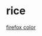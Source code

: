 # rice

[firefox color](https://color.firefox.com/?theme=XQAAAAKCBAAAAAAAAABBqYhm849SCicxcUhA3DJozHnOMuotJJHsei94VjnaKzYAmRnTKRdrN8Xt1Z94zxuyBJi2-pXmGsL3Puqw7t2TbhVJGEHomTgwfjkihoH6ur7c3GSIpxBl47_UbiH27J0Sl5EbbIPOLxqhsldz6VMRkLzFAQFM97o4HX0s2_wkpq2D3HMVagsiT8dFS6cltWk89iITePANf60AJUAdfGT-e4ACbXR4_RXRszwcmoHtf43Jk_9Saigkin3wdlMoabUu1E2bIwI2ggrtfgmxiiRJ_qz8iRZWFWD55unRYZGK-JzMMnWrNIPdc71AYqdWajaWlri7aLq1GntlGv1mLzd7ukaBvBDFi2BbEJmReXoKx80jGkBIsNvK272twJeVzbH0G3Jv_Q1nGxsdV469ZF-HgH47qqwJXS5fN5NXO9r2BF1QIvNCkczg0fQI6F9Tq-Dxu3rkdt_4R2yErkqkrBaDMtuLu2wMc5sPP7QEE-AJHO7il36-S7sDkSDphMPUO0eUh5zfQIsgZ0HMcoqlGZX21i980bgz8AwgHxZJa5Sl8Hm09wRAM5-g2G3_ZjhRAA)
